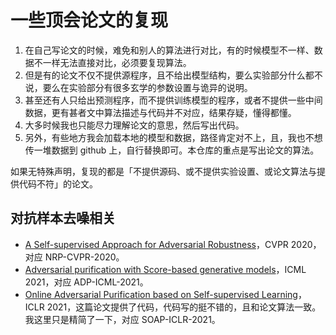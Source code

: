 # 一些顶会论文的复现

1. 在自己写论文的时候，难免和别人的算法进行对比，有的时候模型不一样、数据不一样无法直接对比，必须要复现算法。
2. 但是有的论文不仅不提供源程序，且不给出模型结构，要么实验部分什么都不说，要么在实验部分有很多玄学的参数设置与诡异的说明。
3. 甚至还有人只给出预测程序，而不提供训练模型的程序，或者不提供一些中间数据，更有甚者文中算法描述与代码并不对应，结果存疑，懂得都懂。
4. 大多时候我也只能尽力理解论文的意思，然后写出代码。
5. 另外，有些地方我会加载本地的模型和数据，路径肯定对不上，且，我也不想传一堆数据到 github 上，自行替换即可。本仓库的重点是写出论文的算法。

如果无特殊声明，复现的都是「不提供源码、或不提供实验设置、或论文算法与提供代码不符」的论文。

## 对抗样本去噪相关

- [A Self-supervised Approach for Adversarial Robustness](https://arxiv.org/abs/2006.04924)，CVPR 2020，对应 NRP-CVPR-2020。
- [Adversarial purification with Score-based generative models](https://arxiv.org/abs/2106.06041)，ICML 2021，对应 ADP-ICML-2021。
- [Online Adversarial Purification based on Self-supervised Learning](https://openreview.net/forum?id=_i3ASPp12WS)，ICLR 2021，这篇论文提供了代码，代码写的挺不错的，且和论文算法一致。我这里只是精简了一下，对应 SOAP-ICLR-2021。